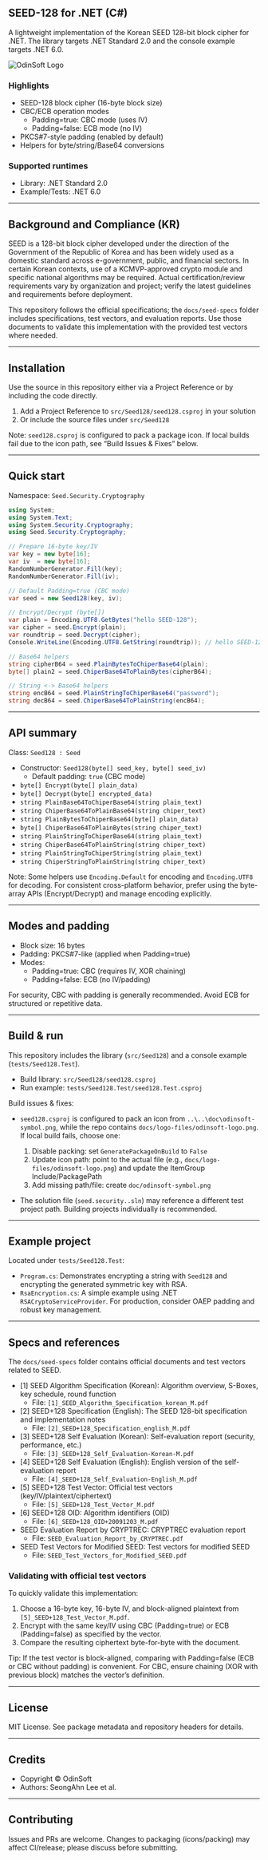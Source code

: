 ## SEED-128 for .NET (C#)

A lightweight implementation of the Korean SEED 128-bit block cipher for .NET. The library targets .NET Standard 2.0 and the console example targets .NET 6.0.

![OdinSoft Logo](./docs/logo-files/odinsoft-logo.png)

### Highlights

- SEED-128 block cipher (16-byte block size)
- CBC/ECB operation modes
	- Padding=true: CBC mode (uses IV)
	- Padding=false: ECB mode (no IV)
- PKCS#7-style padding (enabled by default)
- Helpers for byte/string/Base64 conversions

### Supported runtimes

- Library: .NET Standard 2.0
- Example/Tests: .NET 6.0

---

## Background and Compliance (KR)

SEED is a 128-bit block cipher developed under the direction of the Government of the Republic of Korea and has been widely used as a domestic standard across e-government, public, and financial sectors. In certain Korean contexts, use of a KCMVP-approved crypto module and specific national algorithms may be required. Actual certification/review requirements vary by organization and project; verify the latest guidelines and requirements before deployment.

This repository follows the official specifications; the `docs/seed-specs` folder includes specifications, test vectors, and evaluation reports. Use those documents to validate this implementation with the provided test vectors where needed.

---

## Installation

Use the source in this repository either via a Project Reference or by including the code directly.

1) Add a Project Reference to `src/Seed128/seed128.csproj` in your solution
2) Or include the source files under `src/Seed128`

Note: `seed128.csproj` is configured to pack a package icon. If local builds fail due to the icon path, see “Build Issues & Fixes” below.

---

## Quick start

Namespace: `Seed.Security.Cryptography`

```csharp
using System;
using System.Text;
using System.Security.Cryptography;
using Seed.Security.Cryptography;

// Prepare 16-byte key/IV
var key = new byte[16];
var iv  = new byte[16];
RandomNumberGenerator.Fill(key);
RandomNumberGenerator.Fill(iv);

// Default Padding=true (CBC mode)
var seed = new Seed128(key, iv);

// Encrypt/Decrypt (byte[])
var plain = Encoding.UTF8.GetBytes("hello SEED-128");
var cipher = seed.Encrypt(plain);
var roundtrip = seed.Decrypt(cipher);
Console.WriteLine(Encoding.UTF8.GetString(roundtrip)); // hello SEED-128

// Base64 helpers
string cipherB64 = seed.PlainBytesToChiperBase64(plain);
byte[] plain2 = seed.ChiperBase64ToPlainBytes(cipherB64);

// String <-> Base64 helpers
string encB64 = seed.PlainStringToChiperBase64("password");
string decB64 = seed.ChiperBase64ToPlainString(encB64);
```

---

## API summary

Class: `Seed128 : Seed`

- Constructor: `Seed128(byte[] seed_key, byte[] seed_iv)`
	- Default padding: `true` (CBC mode)
- `byte[] Encrypt(byte[] plain_data)`
- `byte[] Decrypt(byte[] encrypted_data)`
- `string PlainBase64ToChiperBase64(string plain_text)`
- `string ChiperBase64ToPlainBase64(string chiper_text)`
- `string PlainBytesToChiperBase64(byte[] plain_data)`
- `byte[] ChiperBase64ToPlainBytes(string chiper_text)`
- `string PlainStringToChiperBase64(string plain_text)`
- `string ChiperBase64ToPlainString(string chiper_text)`
- `string PlainStringToChiperString(string plain_text)`
- `string ChiperStringToPlainString(string chiper_text)`

Note: Some helpers use `Encoding.Default` for encoding and `Encoding.UTF8` for decoding. For consistent cross-platform behavior, prefer using the byte-array APIs (Encrypt/Decrypt) and manage encoding explicitly.

---

## Modes and padding

- Block size: 16 bytes
- Padding: PKCS#7-like (applied when Padding=true)
- Modes:
	- Padding=true: CBC (requires IV, XOR chaining)
	- Padding=false: ECB (no IV/padding)

For security, CBC with padding is generally recommended. Avoid ECB for structured or repetitive data.

---

## Build & run

This repository includes the library (`src/Seed128`) and a console example (`tests/Seed128.Test`).

- Build library: `src/Seed128/seed128.csproj`
- Run example: `tests/Seed128.Test/seed128.Test.csproj`

Build issues & fixes:

- `seed128.csproj` is configured to pack an icon from `..\..\doc\odinsoft-symbol.png`, while the repo contains `docs/logo-files/odinsoft-logo.png`. If local build fails, choose one:
	1) Disable packing: set `GeneratePackageOnBuild` to `False`
	2) Update icon path: point to the actual file (e.g., `docs/logo-files/odinsoft-logo.png`) and update the ItemGroup Include/PackagePath
	3) Add missing path/file: create `doc/odinsoft-symbol.png`

- The solution file (`seed.security..sln`) may reference a different test project path. Building projects individually is recommended.

---

## Example project

Located under `tests/Seed128.Test`:

- `Program.cs`: Demonstrates encrypting a string with `Seed128` and encrypting the generated symmetric key with RSA.
- `RsaEncryption.cs`: A simple example using .NET `RSACryptoServiceProvider`. For production, consider OAEP padding and robust key management.

---

## Specs and references

The `docs/seed-specs` folder contains official documents and test vectors related to SEED.

- [1] SEED Algorithm Specification (Korean): Algorithm overview, S-Boxes, key schedule, round function
	- File: `[1]_SEED_Algorithm_Specification_korean_M.pdf`
- [2] SEED+128 Specification (English): The SEED 128-bit specification and implementation notes
	- File: `[2]_SEED+128_Specification_english_M.pdf`
- [3] SEED+128 Self Evaluation (Korean): Self-evaluation report (security, performance, etc.)
	- File: `[3]_SEED+128_Self_Evaluation-Korean-M.pdf`
- [4] SEED+128 Self Evaluation (English): English version of the self-evaluation report
	- File: `[4]_SEED+128_Self_Evaluation-English_M.pdf`
- [5] SEED+128 Test Vector: Official test vectors (key/IV/plaintext/ciphertext)
	- File: `[5]_SEED+128_Test_Vector_M.pdf`
- [6] SEED+128 OID: Algorithm identifiers (OID)
	- File: `[6]_SEED+128_OID+20091203_M.pdf`
- SEED Evaluation Report by CRYPTREC: CRYPTREC evaluation report
	- File: `SEED_Evaluation_Report_by_CRYPTREC.pdf`
- SEED Test Vectors for Modified SEED: Test vectors for modified SEED
	- File: `SEED_Test_Vectors_for_Modified_SEED.pdf`

### Validating with official test vectors

To quickly validate this implementation:

1) Choose a 16-byte key, 16-byte IV, and block-aligned plaintext from `[5]_SEED+128_Test_Vector_M.pdf`.
2) Encrypt with the same key/IV using CBC (Padding=true) or ECB (Padding=false) as specified by the vector.
3) Compare the resulting ciphertext byte-for-byte with the document.

Tip: If the test vector is block-aligned, comparing with Padding=false (ECB or CBC without padding) is convenient. For CBC, ensure chaining (XOR with previous block) matches the vector’s definition.

---

## License

MIT License. See package metadata and repository headers for details.

---

## Credits

- Copyright © OdinSoft
- Authors: SeongAhn Lee et al.

---

## Contributing

Issues and PRs are welcome. Changes to packaging (icons/packing) may affect CI/release; please discuss before submitting.
